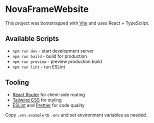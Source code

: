# NovaFrameWebsite

This project was bootstrapped with [Vite](https://vitejs.dev/) and uses React + TypeScript.

## Available Scripts

- `npm run dev` - start development server
- `npm run build` - build for production
- `npm run preview` - preview production build
- `npm run lint` - run ESLint

## Tooling

- [React Router](https://reactrouter.com/) for client-side routing
- [Tailwind CSS](https://tailwindcss.com/) for styling
- [ESLint](https://eslint.org/) and [Prettier](https://prettier.io/) for code quality

Copy `.env.example` to `.env` and set environment variables as needed.
